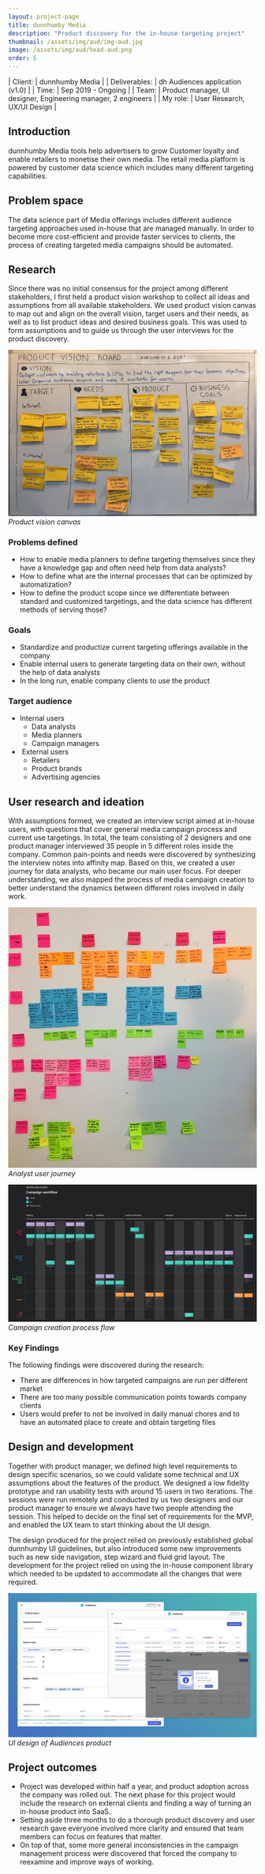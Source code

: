 ```yaml
---
layout: project-page
title: dunnhumby Media
description: "Product discovery for the in-house targeting project"
thumbnail: /assets/img/aud/img-aud.jpg
image: /assets/img/aud/head-aud.png
order: 5
---
```


| Client:		| dunnhumby Media |
| Deliverables:	| dh Audiences application (v1.0) |
| Time:		    | Sep 2019 - Ongoing |
| Team:		    | Product manager, UI designer, Engineering manager, 2 engineers |
| My role:		| User Research, UX/UI Design |

## Introduction 

dunnhumby Media tools help advertisers to grow Customer loyalty and enable retailers to monetise their own media.
The retail media platform is powered by customer data science which includes many different targeting capabilities.

## Problem space

The data science part of Media offerings includes different audience targeting approaches used in-house that are managed manually. 
In order to become more cost-efficient and provide faster services to clients, the process of creating targeted media campaigns should be automated.

## Research

Since there was no initial consensus for the project among different stakeholders, I first held a product vision workshop to collect all ideas and assumptions from all available stakeholders.
We used product vision canvas to map out and align on the overall vision, target users and their needs, as well as to list product ideas and desired business goals.
This was used to form assumptions and to guide us through the user interviews for the product discovery.

![Product vision canvas](/assets/img/aud/aud-pv.jpeg)
*Product vision canvas*

### Problems defined

- How to enable media planners to define targeting themselves since they have a knowledge gap and often need help from data analysts?
- How to define what are the internal processes that can be optimized by automatization?
- How to define the product scope since we differentiate between standard and customized targetings, and the data science has different methods of serving those?

### Goals

- Standardize and productize current targeting offerings available in the company
- Enable internal users to generate targeting data on their own, without the help of data analysts
- In the long run, enable company clients to use the product

### Target audience

- Internal users
    - Data analysts
    - Media planners
    - Campaign managers
-  External users
    - Retailers
    - Product brands
    - Advertising agencies

## User research and ideation

With assumptions formed, we created an interview script aimed at in-house users, with questions that cover general media campaign process and current use targetings.
In total, the team consisting of 2 designers and one product manager interviewed 35 people in 5 different roles inside the company.
Common pain-points and needs were discovered by synthesizing the interview notes into affinity map. Based on this, we created a user journey for data analysts, who became our main user focus.
For deeper understanding, we also mapped the process of media campaign creation to better understand the dynamics between different roles involved in daily work.

![User journey](/assets/img/aud/aud-uj.jpeg)
*Analyst user journey*

![User journey](/assets/img/aud/aud-ccpf.jpg)
*Campaign creation process flow*

### Key Findings

The following findings were discovered during the research:

- There are differences in how targeted campaigns are run per different market
- There are too many possible communication points towards company clients
- Users would prefer to not be involved in daily manual chores and to have an automated place to create and obtain targeting files

## Design and development

Together with product manager, we defined high level requirements to design specific scenarios, so we could validate some technical and UX assumptions about the features of the product.
We designed a low fidelity prototype and ran usability tests with around 15 users in two iterations. The sessions were run remotely and conducted by us two designers and our product manager to ensure we always have two people attending the session. 
This helped to decide on the final set of requirements for the MVP, and enabled the UX team to start thinking about the UI design.

The design produced for the project relied on previously established global dunnhumby UI guidelines, but also introduced some new improvements such as new side navigation, step wizard and fluid grid layout.
The development for the project relied on using the in-house component library which needed to be updated to accommodate all the changes that were required.

![UI design](/assets/img/aud/aud-ui.png)
*UI design of Audiences product*

## Project outcomes

- Project was developed within half a year, and product adoption across the company was rolled out. The next phase for this project would include the research on external clients and finding a way of turning an in-house product into SaaS.
- Setting aside three months to do a thorough product discovery and user research gave everyone involved more clarity and ensured that team members can focus on features that matter.
- On top of that, some more general inconsistencies in the campaign management process were discovered that forced the company to reexamine and improve ways of working.
